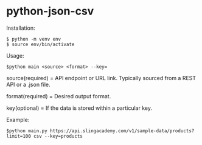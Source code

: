 # python-json-csv


Installation:

    $ python -m venv env  
    $ source env/bin/activate

Usage:
  
    $python main <source> <format> --key=
    
source(required) = API endpoint or URL link. Typically sourced from a REST API or a .json file.

format(required) = Desired output format.

key(optional) = If the data is stored within a particular key.


 Example:
 
    $python main.py https://api.slingacademy.com/v1/sample-data/products?limit=100 csv --key=products
